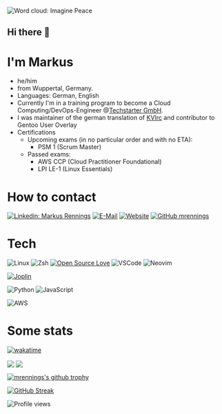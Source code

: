 ![Word cloud: Imagine Peace](img/wordcloud.png)

## Hi there 👋

# I'm Markus

- he/him
- from Wuppertal, Germany.
- Languages: German, English
- Currently I'm in a training program to become a Cloud Computing/DevOps-Engineer @[Techstarter GmbH](https://github.com/TechstarterGmbH/ "Techstarter GmbH").
- I was maintainer of the german translation of [KVIrc](https://github.com/kvirc "KVIrc") and contributor to Gentoo User Overlay
- Certifications
  - Upcoming exams (in no particular order and with no ETA):
    - PSM 1 (Scrum Master)
  - Passed exams:
    - AWS CCP (Cloud Practitioner Foundational)
    - LPI LE-1 (Linux Essentials)

# How to contact

[![Linkedin: Markus Rennings](https://img.shields.io/badge/-Markus_Rennings-blue?style=flat-square&logo=Linkedin&logoColor=white&link=https://www.linkedin.com/in/markus-rennings-513505249/)](https://www.linkedin.com/in/markus-rennings/)
[![E-Mail](https://img.shields.io/badge/-Markus_Rennings-blue?style=flat-square&logo=maildotru&label=E-Mail&logoColor=white)](mailto:markus@rennings.net)
[![Website](https://img.shields.io/website?down_message=www.rennings.net&up_color=blue&up_message=www.rennings.net&url=https%3A%2F%2Fwww.rennings.net%2F)](https://www.rennings.net/ "Website not up to date")
[![GitHub mrennings](https://img.shields.io/github/followers/mrennings?style=social)](https://github.com/mrennings)

# Tech

![Linux](https://img.shields.io/badge/OS-Linux-informational?style=flat&logo=linux&logoColor=white&color=6aa6f8)
![Zsh](https://img.shields.io/badge/Shell-Zsh-informational?style=flat&logo=gnu-bash&logoColor=white&color=6aa6f8)
[![Open Source Love](https://badges.frapsoft.com/os/v2/open-source.svg?v=103)](https://github.com/ellerbrock/open-source-badges/)
![VSCode](https://img.shields.io/badge/Editor-VS_Code-informational?style=flat&logo=visual-studio-code&logoColor=white&color=6aa6f8)
![Neovim](https://img.shields.io/badge/NeoVim-%2357A143.svg?&style=for-the-badge&logo=neovim&logoColor=white)

[![Joplin](https://img.shields.io/badge/Joplin-1071D3?style=flat&logo=joplin&logoColor=white)](https://joplinapp.org/ "Joplin App")

![Python](https://img.shields.io/badge/Code-Python-informational?style=flat&logo=python&logoColor=white&color=6aa6f8)
![JavaScript](https://img.shields.io/badge/Code-JavaScript-informational?style=flat&logo=javascript&logoColor=white&color=6aa6f8)

![AWS](https://img.shields.io/badge/-AWS-000?&logo=Amazon-AWS&logoColor=F90)

# Some stats
<!--[![Anurag's GitHub stats](https://github-readme-stats.vercel.app/api?username=mrennings&show_icons=true&theme=transparent&include_all_commits=true)](https://github.com/anuraghazra/github-readme-stats)
-->
[![wakatime](https://wakatime.com/badge/user/1a1667d3-9a55-40f9-8739-3995d404f5f8.svg)](https://wakatime.com/@1a1667d3-9a55-40f9-8739-3995d404f5f8)

<picture>
  <source
    srcset="https://github-readme-stats.vercel.app/api?username=mrennings&show_icons=true&theme=tokyonight&include_all_commits=true"
    media="(prefers-color-scheme: dark)"
  />
  <source
    srcset="https://github-readme-stats.vercel.app/api?username=mrennings&show_icons=true&theme=transparent&include_all_commits=true"
    media="(prefers-color-scheme: light), (prefers-color-scheme: no-preference)"
  />
  <img src="https://github-readme-stats.vercel.app/api?username=mrennings&show_icons=true&theme=tokyonight&include_all_commits=true" align="center"/>
</picture>
<img src="https://github-readme-stats.vercel.app/api/top-langs/?username=mrennings&show_icons=true&theme=tokyonight&include_all_commits=true&layout=compact" align="center">

[![mrennings's github trophy](https://github-profile-trophy.vercel.app/?username=mrennings&row=1&theme=tokyonight)](https://github.com/ryo-ma/github-profile-trophy)

[![GitHub Streak](https://github-readme-streak-stats.herokuapp.com?user=mrennings&theme=tokyonight&date_format=%5BY%20%5DM%20j)](https://git.io/streak-stats)

![Profile views](https://gpvc.arturio.dev/mrennings)
